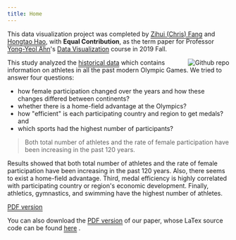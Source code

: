 ```yaml
---
title: Home
---
```

This data visualization project was completed by <a href="https://www.linkedin.com/in/chriszihuifang" style="padding-bottom: 1px;border-bottom: 1px solid;">Zihui (Chris) Fang</a> and <a href="https://hongtaoh.com/" style="padding-bottom: 1px;border-bottom: 1px solid;">Hongtao Hao</a>, with **Equal Contribution**, as the term paper for Professor <a href="http://yongyeol.com" style="padding-bottom: 1px;border-bottom: 1px solid;">Yong-Yeol Ahn</a>'s <a href="https://yyahn.com/dviz-course/" style="padding-bottom: 1px;border-bottom: 1px solid;">Data Visualization</a> course in 2019 Fall. 

<img src="https://upload.wikimedia.org/wikipedia/commons/thumb/f/fb/Olympics.svg/1200px-Olympics.svg.png" style="max-width:30%;min-width:50px;float:right;" alt="Github repo" />

This study analyzed the <a href="https://github.com/rgriff23/Olympic_history" style="padding-bottom: 1px;border-bottom: 1px solid;">historical data</a> which contains information on athletes in all the past modern Olympic Games. We tried to answer four questions:

- how female participation changed over the years and how these changes differed between continents?
- whether there is a home-field advantage at the Olympics?
- how "efficient" is each participating country and region to get medals? and 
- which sports had the highest number of participants?

<div class="quote-right">

> Both total number of athletes and the rate of female participation have been increasing in the past 120 years. 

</div>

Results showed that both total number of athletes and the rate of female participation have been increasing in the past 120 years. Also, there seems to exist a home-field advantage. Third, medal efficiency is highly correlated with participating country or region's economic development. Finally, athletics, gymnastics, and swimming have the highest number of athletes.

<a href="https://raw.githubusercontent.com/hongtaoh/olymvis/master/static/tex-pdf/fang_hao_olymvis.pdf" style="padding-bottom: 1px;border-bottom: 1px solid;">PDF version</a>

You can also download the <a href="https://raw.githubusercontent.com/hongtaoh/olymvis/master/static/tex-pdf/fang_hao_olymvis.pdf" style="padding-bottom: 1px;border-bottom: 1px solid;">PDF version</a> of our paper, whose LaTex source code can be found <a href = "https://github.com/hongtaoh/olymvis/blob/master/static/tex-pdf/fang_hao_olymvis.tex" style="padding-bottom: 1px;border-bottom: 1px solid;">here</a> .
